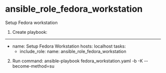 # ansible_role_fedora_workstation
Setup Fedora workstation

1. Create playbook:
---

- name: Setup Fedora Workstation
  hosts: localhost
  tasks:
    - include_role:
       name: ansible_role_fedora_workstation

2. Run command: ansible-playbook fedora_workstation.yaml -b -K --become-method=su
